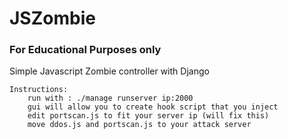 # JSZombie
### For Educational Purposes only
Simple Javascript Zombie controller with Django
	
	Instructions:
		run with : ./manage runserver ip:2000
		gui will allow you to create hook script that you inject
		edit portscan.js to fit your server ip (will fix this)
		move ddos.js and portscan.js to your attack server

